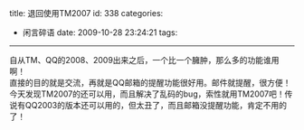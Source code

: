 title: 退回使用TM2007
id: 338
categories:
  - 闲言碎语
date: 2009-10-28 23:24:21
tags:
---

自从TM、QQ的2008、2009出来之后，一个比一个臃肿，那么多的功能谁用啊！
</br>直接的目的就是交流，再就是QQ邮箱的提醒功能很好用。邮件就提醒，很方便！今天发现TM2007的还可以用，而且解决了乱码的bug，索性就用TM2007吧！传说有QQ2003的版本还可以用的，但太丑了，而且邮箱没提醒功能，肯定不用的了！